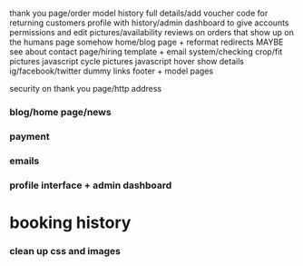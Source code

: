 thank you page/order model history full details/add voucher code for returning customers
profile with history/admin dashboard to give accounts permissions and edit pictures/availability
reviews on orders that show up on the humans page somehow
home/blog page + reformat redirects
MAYBE see about contact page/hiring template + email system/checking
crop/fit pictures
javascript cycle pictures
javascript hover show details 
ig/facebook/twitter dummy links footer + model pages


security on thank you page/http address










### blog/home page/news

### payment

### emails

### profile interface + admin dashboard

# booking history 

### clean up css and images



